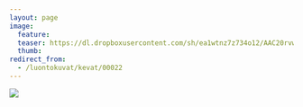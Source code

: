 ```yaml
---
layout: page
image:
  feature:
  teaser: https://dl.dropboxusercontent.com/sh/ea1wtnz7z734o12/AAC20rvwfVgK7f_keto24nRFa/luontokuvat/kes%C3%A4/2/20140506_193128-245px.jpg
  thumb:
redirect_from:
  - /luontokuvat/kevat/00022
---
```


[![](https://dl.dropboxusercontent.com/sh/ea1wtnz7z734o12/AABRBPyS0YVmERv6m-AYU20Ha/luontokuvat/kes%C3%A4/2/20140506_193128-800px.jpg)](https://dl.dropboxusercontent.com/sh/ea1wtnz7z734o12/AABimjAlDgFARSVU7nRGS6Jka/luontokuvat/kes%C3%A4/2/20140506_193128.jpg)

